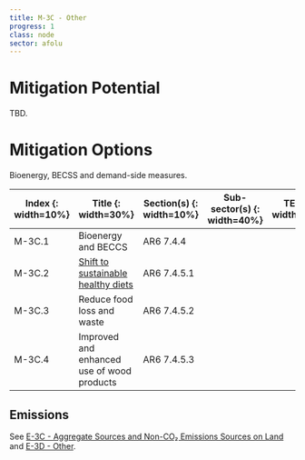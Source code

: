 ```yaml
---
title: M-3C - Other 
progress: 1
class: node
sector: afolu
---
```


# Mitigation Potential
TBD.


# Mitigation Options

Bioenergy, BECSS and demand-side measures.

| Index {: width=10%}                              | Title {: width=30%}                                                                                                  | Section(s) {: width=10%} | Sub-sector(s) {: width=40%} | TE(s) {: width=10%} |
| ------------------------------------------------ | -------------------------------------------------------------------------------------------------------------------- | ------------------------ | --------------------------- | ------------------- |
| <span style="white-space: nowrap;">M-3C.1</span> | Bioenergy and BECCS                                                                                                  | AR6 7.4.4                |                             |                     |
| M-3C.2                                           | [Shift to sustainable healthy diets](/2-ipcc-mitigation-options/3-afolu/3c-other/3c-02-shift-sustainable-healthy-diets\.md) | AR6 7.4.5.1              |                             |                     |
| M-3C.3                                           | Reduce food loss and waste                                                                                           | AR6 7.4.5.2              |                             |                     |
| M-3C.4                                           | Improved and enhanced use of wood products                                                                           | AR6 7.4.5.3              |                             |                     |



## Emissions
See [E-3C - Aggregate Sources and Non-CO₂ Emissions Sources on Land](/2-ipcc-mitigation-options/ipcc-2019-emissions/3-afolu/3c-aggregate-sources/index.md) and [E-3D - Other](/2-ipcc-mitigation-options/ipcc-2019-emissions/3-afolu/3d-other/index.md).
